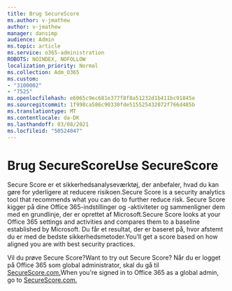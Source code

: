 ```yaml
---
title: Brug SecureScore
ms.author: v-jmathew
author: v-jmathew
manager: dansimp
audience: Admin
ms.topic: article
ms.service: o365-administration
ROBOTS: NOINDEX, NOFOLLOW
localization_priority: Normal
ms.collection: Adm_O365
ms.custom:
- "3100002"
- "7525"
ms.openlocfilehash: e6065c9ec681e377f8f8a51232d1b411bc91845e
ms.sourcegitcommit: 1f998ca586c90330fde515525432072f766d485b
ms.translationtype: MT
ms.contentlocale: da-DK
ms.lasthandoff: 03/08/2021
ms.locfileid: "50524047"
---
```

# <a name="use-securescore"></a><span data-ttu-id="55d1c-102">Brug SecureScore</span><span class="sxs-lookup"><span data-stu-id="55d1c-102">Use SecureScore</span></span>

<span data-ttu-id="55d1c-103">Secure Score er et sikkerhedsanalyseværktøj, der anbefaler, hvad du kan gøre for yderligere at reducere risikoen.</span><span class="sxs-lookup"><span data-stu-id="55d1c-103">Secure Score is a security analytics tool that recommends what you can do to further reduce risk.</span></span> <span data-ttu-id="55d1c-104">Secure Score kigger på dine Office 365-indstillinger og -aktiviteter og sammenligner dem med en grundlinje, der er oprettet af Microsoft.</span><span class="sxs-lookup"><span data-stu-id="55d1c-104">Secure Score looks at your Office 365 settings and activities and compares them to a baseline established by Microsoft.</span></span> <span data-ttu-id="55d1c-105">Du får et resultat, der er baseret på, hvor afstemt du er med de bedste sikkerhedsmetoder.</span><span class="sxs-lookup"><span data-stu-id="55d1c-105">You’ll get a score based on how aligned you are with best security practices.</span></span>

<span data-ttu-id="55d1c-106">Vil du prøve Secure Score?</span><span class="sxs-lookup"><span data-stu-id="55d1c-106">Want to try out Secure Score?</span></span> <span data-ttu-id="55d1c-107">Når du er logget på Office 365 som global administrator, skal du gå til [SecureScore.com.](https://securescore.office.com/)</span><span class="sxs-lookup"><span data-stu-id="55d1c-107">When you're signed in to Office 365 as a global admin, go to [SecureScore.com.](https://securescore.office.com/)</span></span>
